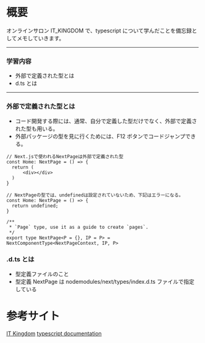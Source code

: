 <!--
title:   【TypeScript入門 #8】型宣言ファイルと外部パッケージの型利用
tags:    TypeScript,interface,it_kingdom,typealias
id:      3648b5a0678ce57af010
private: false
-->


# 概要

オンラインサロン IT_KINGDOM で、typescript について学んだことを備忘録としてメモしていきます。

---

### 学習内容

- 外部で定義された型とは
- d.ts とは

---

### 外部で定義された型とは

- コード開発する際には、通常、自分で定義した型だけでなく、外部で定義された型も用いる。
- 外部パッケージの型を見に行くためには、F12 ボタンでコードジャンプできる。

```typescript: NextPage.tsx
// Next.jsで使われるNextPageは外部で定義された型
const Home: NextPage = () => {
  return (
      <div></div>
  )
}

// NextPageの型では、undefinedは設定されていないため、下記はエラーになる。
const Home: NextPage = () => {
  return undefined;
}
```

```typescript: index.d.ts
/**
 * `Page` type, use it as a guide to create `pages`.
 */
export type NextPage<P = {}, IP = P> = NextComponentType<NextPageContext, IP, P>

```

### .d.ts とは

- 型定義ファイルのこと
- 型定義 NextPage は nodemodules/next/types/index.d.ts ファイルで指定している

# 参考サイト

[IT Kingdom](https://it-kingdom.com/)
[typescript documentation](https://www.typescriptlang.org/docs/handbook/2/everyday-types.html)